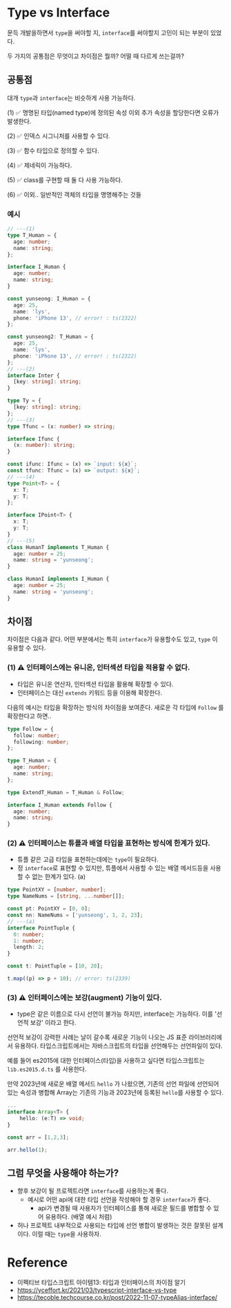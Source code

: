 # Type vs Interface

문득 개발을하면서 `type`을 써야할 지, `interface`를 써야할지 고민이 되는 부분이 있었다.

두 가지의 공통점은 무엇이고 차이점은 뭘까? 어떨 때 다르게 쓰는걸까?

## 공통점

대개 `type`과 `interface`는 비슷하게 사용 가능하다.

(1) ✅ 명명된 타입(named type)에 정의된 속성 이외 추가 속성을 할당한다면 오류가 발생한다.

(2) ✅ 인덱스 시그니처를 사용할 수 있다.

(3) ✅ 함수 타입으로 정의할 수 있다.

(4) ✅ 제네릭이 가능하다.

(5) ✅ class를 구현할 때 둘 다 사용 가능하다.

(6) ✅ 이외.. 일반적인 객체의 타입을 명명해주는 것들

### 예시

```typescript
// ---(1)
type T_Human = {
  age: number;
  name: string;
};

interface I_Human {
  age: number;
  name: string;
}

const yunseong: I_Human = {
  age: 25,
  name: 'lys',
  phone: 'iPhone 13', // error! : ts(2322)
};

const yunseong2: T_Human = {
  age: 25,
  name: 'lys',
  phone: 'iPhone 13', // error! : ts(2322)
};
// ---(2)
interface Inter {
  [key: string]: string;
}

type Ty = {
  [key: string]: string;
};
// ---(3)
type Tfunc = (x: number) => string;

interface Ifunc {
  (x: number): string;
}

const ifunc: Ifunc = (x) => `input: ${x}`;
const tfunc: Tfunc = (x) => `output: ${x}`;
// ---(4)
type Point<T> = {
  x: T;
  y: T;
};

interface IPoint<T> {
  x: T;
  y: T;
}
// ---(5)
class HumanT implements T_Human {
  age: number = 25;
  name: string = 'yunseong';
}

class HumanI implements I_Human {
  age: number = 25;
  name: string = 'yunseong';
}
```

## 차이점

차이점은 다음과 같다. 어떤 부분에서는 특히 `interface`가 유용할수도 있고, `type` 이 유용할 수 있다.

### (1) ⚠️ 인터페이스에는 유니온, 인터섹션 타입을 적용할 수 없다.

- 타입은 유니온 연산자, 인터섹션 타입을 활용해 확장할 수 있다.
- 인터페이스는 대신 `extends` 키워드 등을 이용해 확장한다.

다음의 예시는 타입을 확장하는 방식의 차이점을 보여준다. 새로운 각 타입에 `Follow` 를 확장한다고 하면..

```typescript
type Follow = {
  follow: number;
  following: number;
};

type T_Human = {
  age: number;
  name: string;
};

type ExtendT_Human = T_Human & Follow;

interface I_Human extends Follow {
  age: number;
  name: string;
}
```

### (2) ⚠️ 인터페이스는 튜플과 배열 타입을 표현하는 방식에 한계가 있다.

- 튜플 같은 고급 타입을 표현하는데에는 `type`이 필요하다.
- 정 `interface`로 표현할 수 있지만, 튜플에서 사용할 수 있는 배열 메서드등을 사용할 수 없는 한계가 있다. (a)

```typescript
type PointXY = [number, number];
type NameNums = [string, ...number[]];

const pt: PointXY = [0, 0];
const nn: NameNums = ['yunseong', 1, 2, 23];
// ---(a)
interface PointTuple {
  0: number;
  1: number;
  length: 2;
}

const t: PointTuple = [10, 20];

t.map((p) => p + 10); // error: ts(2339)
```

### (3) ⚠️ 인터페이스에는 보강(augment) 기능이 있다.

- type은 같은 이름으로 다시 선언이 불가능 하지만, interface는 가능하다. 이를 '선언적 보강' 이라고 한다.

선언적 보강이 강력한 사례는 날이 갈수록 새로운 기능이 나오는 JS 표준 라이브러리에서 유용하다. 타입스크립트에서는 자바스크립트의 타입을 선언해두는 선언파일이 있다.

예를 들어 es2015에 대한 인터페이스(타입)을 사용하고 싶다면 타입스크립트는 `lib.es2015.d.ts` 를 사용한다.

만약 2023년에 새로운 배열 메서드 `hello` 가 나왔으면, 기존의 선언 파일에 선언되어있는 속성과 병합해 Array는 기존의 기능과 2023년에 등록된 `hello`를 사용할 수 있다.

```typescript
...
interface Array<T> {
    hello: (e:T) => void;
}

const arr = [1,2,3];

arr.hello(1);

```

## 그럼 무엇을 사용해야 하는가?

- 향후 보강이 될 프로젝트라면 `interface`를 사용하는게 좋다.
  - 예시로 어떤 api에 대한 타입 선언을 작성해야 할 경우 `interface`가 좋다.
    - api가 변경될 때 사용자가 인터페이스를 통해 새로운 필드를 병합할 수 있어 유용하다. (배열 예시 처럼)
- 허나 프로젝트 내부적으로 사용되는 타입에 선언 병합이 발생하는 것은 잘못된 설계이다. 이럴 때는 `type`을 사용하자.

# Reference

- 이펙티브 타입스크립트 아이템13: 타입과 인터페이스의 차이점 알기
- https://yceffort.kr/2021/03/typescript-interface-vs-type
- https://tecoble.techcourse.co.kr/post/2022-11-07-typeAlias-interface/
